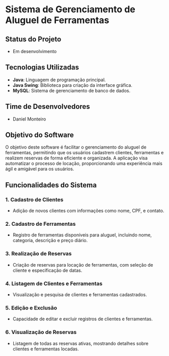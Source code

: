 # Sistema de Gerenciamento de Aluguel de Ferramentas

## Status do Projeto
- Em desenvolvimento

## Tecnologias Utilizadas
- **Java**: Linguagem de programação principal.
- **Java Swing**: Biblioteca para criação da interface gráfica.
- **MySQL**: Sistema de gerenciamento de banco de dados.

## Time de Desenvolvedores
- Daniel Monteiro

## Objetivo do Software
O objetivo deste software é facilitar o gerenciamento do aluguel de ferramentas, permitindo que os usuários cadastrem clientes, ferramentas e realizem reservas de forma eficiente e organizada. A aplicação visa automatizar o processo de locação, proporcionando uma experiência mais ágil e amigável para os usuários.

## Funcionalidades do Sistema

### 1. Cadastro de Clientes
- Adição de novos clientes com informações como nome, CPF, e contato.

### 2. Cadastro de Ferramentas
- Registro de ferramentas disponíveis para aluguel, incluindo nome, categoria, descrição e preço diário.

### 3. Realização de Reservas
- Criação de reservas para locação de ferramentas, com seleção de cliente e especificação de datas.

### 4. Listagem de Clientes e Ferramentas
- Visualização e pesquisa de clientes e ferramentas cadastrados.

### 5. Edição e Exclusão
- Capacidade de editar e excluir registros de clientes e ferramentas.

### 6. Visualização de Reservas
- Listagem de todas as reservas ativas, mostrando detalhes sobre clientes e ferramentas locadas.
